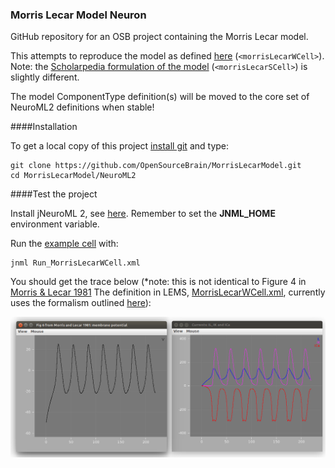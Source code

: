 ### Morris Lecar Model Neuron

GitHub repository for an OSB project containing the Morris Lecar model.


This attempts to reproduce the model as defined [here](http://en.wikipedia.org/wiki/Morris%E2%80%93Lecar_model) (`<morrisLecarWCell>`). 
Note: the [Scholarpedia formulation of the model](http://www.scholarpedia.org/article/Morris-Lecar) (`<morrisLecarSCell>`) is slightly 
different. 

The model ComponentType definition(s) will be moved to the core set of NeuroML2 definitions when stable!

####Installation

To get a local copy of this project [install git](https://help.github.com/articles/set-up-git) and type:

    git clone https://github.com/OpenSourceBrain/MorrisLecarModel.git
    cd MorrisLecarModel/NeuroML2

####Test the project

Install jNeuroML 2, see [here](https://github.com/NeuroML/jNeuroML). Remember to set the **JNML\_HOME** environment variable.

Run the [example cell](https://github.com/OpenSourceBrain/MorrisLecarModel/blob/master/NeuroML2/Run_MorrisLecarWCell.xml) with:

    jnml Run_MorrisLecarWCell.xml

You should get the trace below (\*note: this is not identical to Figure 4 in [Morris & Lecar 1981](http://jaguar.biologie.hu-berlin.de/downloads/Fachkurs/SS2010/Morris_Lecar_1981.*) 
The definition in LEMS, [MorrisLecarWCell.xml](https://github.com/OpenSourceBrain/MorrisLecarModel/blob/master/NeuroML2/MorrisLecarWCell.xml), 
currently uses the formalism outlined [here](http://en.wikipedia.org/wiki/Morris%E2%80%93Lecar_model)):

![](NeuroML2/images/ML.png)
